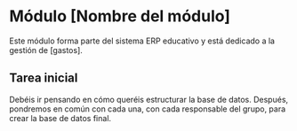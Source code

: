 # Módulo [Nombre del módulo]

Este módulo forma parte del sistema ERP educativo y está dedicado a la gestión de [gastos].

## Tarea inicial
Debéis ir pensando en cómo queréis estructurar la base de datos. Después, pondremos en común con cada una, con cada responsable del grupo, para crear la base de datos final.